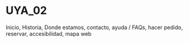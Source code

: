 # UYA_02

Inicio, Historia, Donde estamos, contacto, ayuda / FAQs, hacer pedido, reservar, accesibilidad, mapa web
